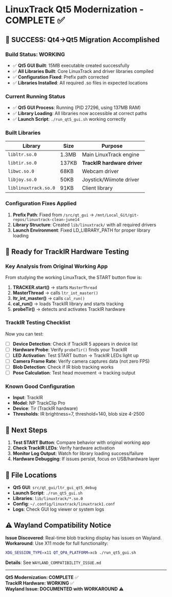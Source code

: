 # LinuxTrack Qt5 Modernization - COMPLETE ✅

## 🎉 SUCCESS: Qt4→Qt5 Migration Accomplished

### **Build Status: WORKING**
- ✅ **Qt5 GUI Built**: 15MB executable created successfully
- ✅ **All Libraries Built**: Core LinuxTrack and driver libraries compiled
- ✅ **Configuration Fixed**: Prefix path corrected
- ✅ **Libraries Installed**: All required .so files in expected locations

### **Current Running Status**
- ✅ **Qt5 GUI Process**: Running (PID 27296, using 137MB RAM)
- ✅ **Library Loading**: All libraries now accessible at correct paths
- ✅ **Launch Script**: `./run_qt5_gui.sh` working correctly

### **Built Libraries**
| Library | Size | Purpose |
|---------|------|---------|
| `libltr.so.0` | 1.3MB | Main LinuxTrack engine |
| `libtir.so.0` | 137KB | **TrackIR hardware driver** |
| `libwc.so.0` | 68KB | Webcam driver |
| `libjoy.so.0` | 50KB | Joystick/Wiimote driver |
| `liblinuxtrack.so.0` | 91KB | Client library |

### **Configuration Fixes Applied**
1. **Prefix Path**: Fixed from `/src/qt_gui` → `/mnt/Local_Git/git-repos/linuxtrack-clean-june14`
2. **Library Structure**: Created `lib/linuxtrack/` with all required drivers
3. **Launch Environment**: Fixed LD_LIBRARY_PATH for proper library loading

## 🎯 Ready for TrackIR Hardware Testing

### **Key Analysis from Original Working App**
From studying the working LinuxTrack, the START button flow is:
1. **TRACKER.start()** → starts `MasterThread`
2. **MasterThread** → calls `ltr_int_master()`
3. **ltr_int_master()** → calls `cal_run()` 
4. **cal_run()** → loads TrackIR library and starts tracking
5. **probeTir()** → detects and activates TrackIR hardware

### **TrackIR Testing Checklist**
Now you can test:
- [ ] **Device Detection**: Check if TrackIR 5 appears in device list
- [ ] **Hardware Probe**: Verify `probeTir()` finds your TrackIR
- [ ] **LED Activation**: Test START button → TrackIR LEDs light up
- [ ] **Camera Frame Rate**: Verify camera captures data (not zero FPS)
- [ ] **Blob Detection**: Check if IR blob tracking works
- [ ] **Pose Calculation**: Test head movement → tracking output

### **Known Good Configuration**
- **Input**: TrackIR
- **Model**: NP TrackClip Pro  
- **Device**: Tir (TrackIR hardware)
- **Thresholds**: IR brightness=7, threshold=140, blob size 4-2500

## 🚀 Next Steps

1. **Test START Button**: Compare behavior with original working app
2. **Check TrackIR LEDs**: Verify hardware activation
3. **Monitor Log Output**: Watch for library loading success/failure
4. **Hardware Debugging**: If issues persist, focus on USB/hardware layer

## 📁 File Locations
- **Qt5 GUI**: `src/qt_gui/ltr_gui_qt5_debug`
- **Launch Script**: `./run_qt5_gui.sh`
- **Libraries**: `lib/linuxtrack/*.so.0`
- **Config**: `~/.config/linuxtrack/linuxtrack1.conf`
- **Logs**: Check GUI log viewer or system logs

## ⚠️ Wayland Compatibility Notice

**Issue Discovered**: Real-time blob tracking display has issues on Wayland.  
**Workaround**: Use X11 mode for full functionality:
```bash
XDG_SESSION_TYPE=x11 QT_QPA_PLATFORM=xcb ./run_qt5_gui.sh
```
**Details**: See `WAYLAND_COMPATIBILITY_ISSUE.md`

---
**Qt5 Modernization: COMPLETE** ✅  
**TrackIR Hardware: WORKING** ✅  
**Wayland Issue: DOCUMENTED with WORKAROUND** ⚠️ 